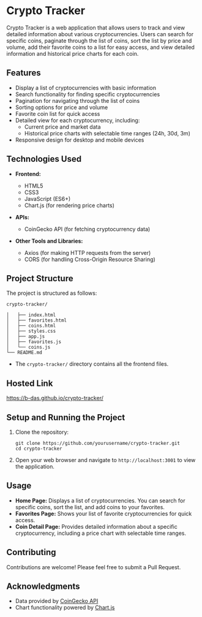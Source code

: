 # Crypto Tracker

Crypto Tracker is a web application that allows users to track and view detailed information about various cryptocurrencies. Users can search for specific coins, paginate through the list of coins, sort the list by price and volume, add their favorite coins to a list for easy access, and view detailed information and historical price charts for each coin.

## Features

- Display a list of cryptocurrencies with basic information
- Search functionality for finding specific cryptocurrencies
- Pagination for navigating through the list of coins
- Sorting options for price and volume
- Favorite coin list for quick access
- Detailed view for each cryptocurrency, including:
  - Current price and market data
  - Historical price charts with selectable time ranges (24h, 30d, 3m)
- Responsive design for desktop and mobile devices

## Technologies Used

- **Frontend:**
  - HTML5
  - CSS3
  - JavaScript (ES6+)
  - Chart.js (for rendering price charts)


- **APIs:**
  - CoinGecko API (for fetching cryptocurrency data)

- **Other Tools and Libraries:**
  - Axios (for making HTTP requests from the server)
  - CORS (for handling Cross-Origin Resource Sharing)
  

## Project Structure

The project is structured as follows:

```
crypto-tracker/

│   ├── index.html
│   ├── favorites.html
│   ├── coins.html
│   ├── styles.css
│   ├── app.js
│   ├── favorites.js
│   └── coins.js
└── README.md
```

- The `crypto-tracker/` directory contains all the frontend files.
## Hosted Link
https://b-das.github.io/crypto-tracker/

## Setup and Running the Project

1. Clone the repository:
   ```
   git clone https://github.com/yourusername/crypto-tracker.git
   cd crypto-tracker
   ```

2. Open your web browser and navigate to `http://localhost:3001` to view the application.

## Usage

- **Home Page:** Displays a list of cryptocurrencies. You can search for specific coins, sort the list, and add coins to your favorites.
- **Favorites Page:** Shows your list of favorite cryptocurrencies for quick access.
- **Coin Detail Page:** Provides detailed information about a specific cryptocurrency, including a price chart with selectable time ranges.

## Contributing

Contributions are welcome! Please feel free to submit a Pull Request.


## Acknowledgments

- Data provided by [CoinGecko API](https://www.coingecko.com/en/api/documentation)
- Chart functionality powered by [Chart.js](https://www.chartjs.org/)